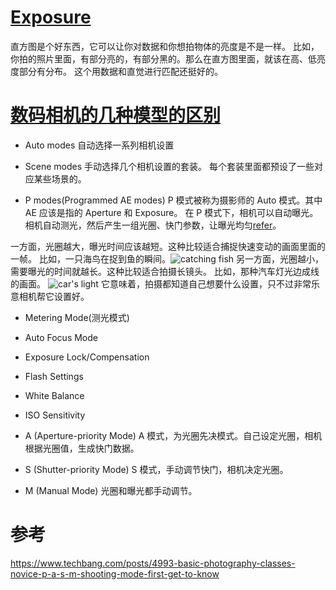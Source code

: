 # [Exposure](https://www.youtube.com/watch?v=jmY3Nac26yc&list=PLG3eOzJfQr2e2OD4W0GmcSpO5oZ-c5FIu&index=4)

直方图是个好东西，它可以让你对数据和你想拍物体的亮度是不是一样。
比如，你拍的照片里面，有部分亮的，有部分黑的。那么在直方图里面，就该在高、低亮度部分有分布。
这个用数据和直觉进行匹配还挺好的。

# [数码相机的几种模型的区别](https://photo.stackexchange.com/questions/43703/what-is-the-difference-between-p-mode-and-auto-mode-on-my-dslr)

- Auto modes
自动选择一系列相机设置

- Scene modes
手动选择几个相机设置的套装。
每个套装里面都预设了一些对应某些场景的。

- P modes(Programmed AE modes)
P 模式被称为摄影师的 Auto 模式。其中 AE 应该是指的 Aperture 和 Exposure。
在 P 模式下，相机可以自动曝光。相机自动测光，然后产生一组光圈、快门参数，让曝光均匀[refer](https://www.techbang.com/posts/4993-basic-photography-classes-novice-p-a-s-m-shooting-mode-first-get-to-know)。

一方面，光圈越大，曝光时间应该越短。这种比较适合捕捉快速变动的画面里面的一帧。
比如，一只海鸟在捉到鱼的瞬间。![catching fish](https://r.sinaimg.cn/large/article/b60c1f41ad121cafaa2691dee0d56001)
另一方面，光圈越小，需要曝光的时间就越长。这种比较适合拍摄长镜头。
比如，那种汽车灯光边成线的画面。
![car's light](https://abc.2008php.com/2015_Website_appreciate/2015-12-16/20151216012442.jpg)
它意味着，拍摄都知道自己想要什么设置，只不过非常乐意相机帮它设置好。

  - Metering Mode(测光模式)
  - Auto Focus Mode
  - Exposure Lock/Compensation
  - Flash Settings
  - White Balance
  - ISO Sensitivity

- A (Aperture-priority Mode)
A 模式，为光圈先决模式。自己设定光圈，相机根据光圈值，生成快门数据。

- S (Shutter-priority Mode)
S 模式，手动调节快门，相机决定光圈。

- M (Manual Mode)
光圈和曝光都手动调节。

# 参考

https://www.techbang.com/posts/4993-basic-photography-classes-novice-p-a-s-m-shooting-mode-first-get-to-know
